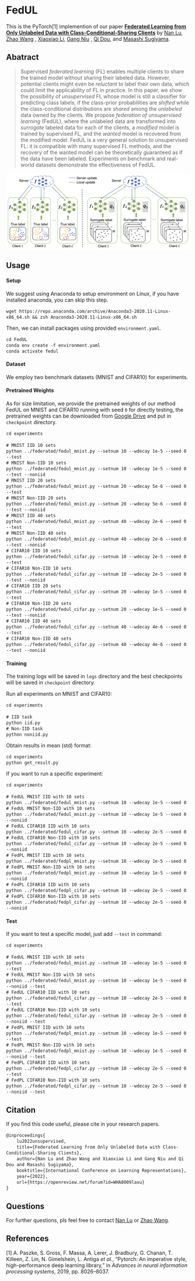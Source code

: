 # FedUL

This is the PyTorch[1] implemention of our paper [**Federated Learning from Only Unlabeled Data with
Class-Conditional-Sharing Clients**](https://openreview.net/forum?id=WHA8009laxu)
by [Nan Lu](https://scholar.google.co.jp/citations?user=KQUQlG4AAAAJ), [Zhao Wang](https://kyfafyd.wang)
, [Xiaoxiao Li](https://xxlya.github.io/xiaoxiao), [Gang Niu](https://niug1984.github.io)
, [Qi Dou](http://www.cse.cuhk.edu.hk/~qdou), and [Masashi Sugiyama](http://www.ms.k.u-tokyo.ac.jp/sugi/index.html).

## Abatract

> Supervised *federated learning* (FL) enables multiple clients to share the trained model without sharing their labeled data. However, potential clients might even be *reluctant* to label their own data, which could limit the applicability of FL in practice. In this paper, we show the possibility of *unsupervised* FL whose model is still a classifier for predicting class labels, if the class-prior probabilities are *shifted* while the class-conditional distributions are *shared* among the *unlabeled* data owned by the clients. We propose *federation of unsupervised learning* (FedUL), where the unlabeled data are transformed into *surrogate* labeled data for each of the clients, a *modified* model is trained by supervised FL, and the *wanted* model is recovered from the modified model. FedUL is a very general solution to unsupervised FL: it is compatible with many supervised FL methods, and the recovery of the wanted model can be theoretically guaranteed as if the data have been labeled. Experiments on benchmark and real-world datasets demonstrate the effectiveness of FedUL.

![avatar](assets/framework.png)

## Usage

#### Setup

We suggest using Anaconda to setup environment on Linux, if you have installed anaconda, you can skip this step.

```shell
wget https://repo.anaconda.com/archive/Anaconda3-2020.11-Linux-x86_64.sh && zsh Anaconda3-2020.11-Linux-x86_64.sh
```

Then, we can install packages using provided `environment.yaml`.

```shell
cd FedUL
conda env create -f environment.yaml
conda activate fedul
```

#### Dataset

We employ two benchmark datasets (MNIST and CIFAR10) for experiments.

#### Pretrained Weights

As for size limitation, we provide the pretrained weights of our method FedUL on MNIST and CIFAR10 running with seed `0`
for directly testing, the pretrained weights can be downloaded from [Google Drive](https://drive.google.com/drive/folders/1BNGuU3OxHCdkSR1g-F80O7gQeQfpgZ4i?usp=sharing) and put in `checkpoint` directory.

```shell
cd experiments

# MNIST IID 10 sets
python ../federated/fedul_mnist.py --setnum 10 --wdecay 1e-5 --seed 0 --test
# MNIST Non-IID 10 sets
python ../federated/fedul_mnist.py --setnum 10 --wdecay 1e-5 --seed 0 --test --noniid
# MNIST IID 20 sets
python ../federated/fedul_mnist.py --setnum 20 --wdecay 5e-6 --seed 0 --test
# MNIST Non-IID 20 sets
python ../federated/fedul_mnist.py --setnum 20 --wdecay 5e-6 --seed 0 --test --noniid
# MNIST IID 40 sets
python ../federated/fedul_mnist.py --setnum 40 --wdecay 2e-6 --seed 0 --test
# MNIST Non-IID 40 sets
python ../federated/fedul_mnist.py --setnum 40 --wdecay 2e-6 --seed 0 --test --noniid
# CIFAR10 IID 10 sets
python ../federated/fedul_cifar.py --setnum 10 --wdecay 2e-5 --seed 0 --test
# CIFAR10 Non-IID 10 sets
python ../federated/fedul_cifar.py --setnum 10 --wdecay 2e-5 --seed 0 --test --noniid
# CIFAR10 IID 20 sets
python ../federated/fedul_cifar.py --setnum 20 --wdecay 1e-5 --seed 0 --test
# CIFAR10 Non-IID 20 sets
python ../federated/fedul_cifar.py --setnum 20 --wdecay 1e-5 --seed 0 --test --noniid
# CIFAR10 IID 40 sets
python ../federated/fedul_cifar.py --setnum 40 --wdecay 4e-6 --seed 0 --test
# CIFAR10 Non-IID 40 sets
python ../federated/fedul_cifar.py --setnum 40 --wdecay 4e-6 --seed 0 --test --noniid
```

#### Training

The training logs will be saved in `logs` directory and the best checkpoints will be saved in `checkpoint`
directory.

Run all experiments on MNIST and CIFAR10:

```shell
cd experiments

# IID task
python iid.py
# Non-IID task
python noniid.py
```

Obtain results in mean (std) format:

```shell
cd experiments
python get_result.py
```

If you want to run a specific experiment:

```shell
cd experiments

# FedUL MNIST IID with 10 sets
python ../federated/fedul_mnist.py --setnum 10 --wdecay 1e-5 --seed 0
# FedUL MNIST Non-IID with 10 sets
python ../federated/fedul_mnist.py --setnum 10 --wdecay 1e-5 --seed 0 --noniid
# FedUL CIFAR10 IID with 10 sets
python ../federated/fedul_cifar.py --setnum 10 --wdecay 2e-5 --seed 0
# FedUL CIFAR10 Non-IID with 10 sets
python ../federated/fedul_cifar.py --setnum 10 --wdecay 2e-5 --seed 0 --noniid
# FedPL MNIST IID with 10 sets
python ../federated/fedpl_mnist.py --setnum 10 --wdecay 1e-5 --seed 0
# FedPL MNIST Non-IID with 10 sets
python ../federated/fedpl_mnist.py --setnum 10 --wdecay 1e-5 --seed 0 --noniid
# FedPL CIFAR10 IID with 10 sets
python ../federated/fedpl_cifar.py --setnum 10 --wdecay 2e-5 --seed 0
# FedPL CIFAR10 Non-IID with 10 sets
python ../federated/fedpl_cifar.py --setnum 10 --wdecay 2e-5 --seed 0 --noniid
```

#### Test

If you want to test a specific model, just add `--test` in command:

```shell
cd experiments

# FedUL MNIST IID with 10 sets
python ../federated/fedul_mnist.py --setnum 10 --wdecay 1e-5 --seed 0 --test
# FedUL MNIST Non-IID with 10 sets
python ../federated/fedul_mnist.py --setnum 10 --wdecay 1e-5 --seed 0 --noniid --test
# FedUL CIFAR10 IID with 10 sets
python ../federated/fedul_cifar.py --setnum 10 --wdecay 2e-5 --seed 0 --test
# FedUL CIFAR10 Non-IID with 10 sets
python ../federated/fedul_cifar.py --setnum 10 --wdecay 2e-5 --seed 0 --noniid --test
# FedPL MNIST IID with 10 sets
python ../federated/fedpl_mnist.py --setnum 10 --wdecay 1e-5 --seed 0 --test
# FedPL MNIST Non-IID with 10 sets
python ../federated/fedpl_mnist.py --setnum 10 --wdecay 1e-5 --seed 0 --noniid --test
# FedPL CIFAR10 IID with 10 sets
python ../federated/fedpl_cifar.py --setnum 10 --wdecay 2e-5 --seed 0 --test
# FedPL CIFAR10 Non-IID with 10 sets
python ../federated/fedpl_cifar.py --setnum 10 --wdecay 2e-5 --seed 0 --noniid --test
```

## Citation

If you find this code useful, please cite in your research papers.

```
@inproceedings{
    lu2022unsupervised,
    title={Federated Learning from Only Unlabeled Data with Class-Conditional-Sharing Clients},
    author={Nan Lu and Zhao Wang and Xiaoxiao Li and Gang Niu and Qi Dou and Masashi Sugiyama},
    booktitle={International Conference on Learning Representations},
    year={2022},
    url={https://openreview.net/forum?id=WHA8009laxu}
}
```

## Questions
For further questions, pls feel free to contact [Nan Lu](mailto:lu@edu.k.u-tokyo.ac.jp) or [Zhao Wang](mailto:zwang21@cse.cuhk.edu.hk).

## References

[1] A. Paszke, S. Gross, F. Massa, A. Lerer, J. Bradbury, G. Chanan, T. Killeen, Z. Lin, N. Gimelshein, L. Antiga *et
al.*, “Pytorch: An imperative style, high-performance deep learning library,” in *Advances in neural information
processing systems*, 2019, pp. 8026–8037.
